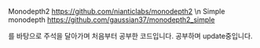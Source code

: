 Monodepth2 https://github.com/nianticlabs/monodepth2 \n
Simple monodepth https://github.com/gaussian37/monodepth2_simple

를 바탕으로 주석을 달아가며 처음부터 공부한 코드입니다.
공부하며 update중입니다.
